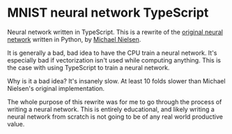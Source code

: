 # MNIST neural network TypeScript

Neural network written in TypeScript. This is a rewrite of the [original neural network](http://neuralnetworksanddeeplearning.com/) written in Python, by [Michael Nielsen](http://michaelnielsen.org/).

It is generally a bad, bad idea to have the CPU train a neural network. It's especially bad if vectorization isn't used while computing anything. This is the case with using TypeScript to train a neural network.

Why is it a bad idea? It's insanely slow. At least 10 folds slower than Michael Nielsen's original implementation.

The whole purpose of this rewrite was for me to go through the process of writing a neural network. This is entirely educational, and likely writing a neural network from scratch is not going to be of any real world productive value.